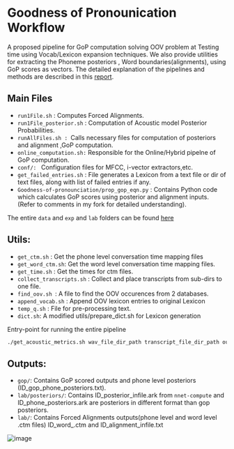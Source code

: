 
# Goodness of Pronounication Workflow
A proposed pipeline for GoP computation solving OOV problem at Testing time using Vocab/Lexicon expansion techniques.
We also provide utilities for extracting the Phoneme posteriors , Word boundaries(alignments), using GoP scores as vectors.
The detailed explanation of the pipelines and methods are described in this [report](https://arxiv.org/abs/2209.03787).
## Main Files
- `run1File.sh` : Computes Forced Alignments.
- `run1File_posterior.sh` : Computation of Acoustic model Posterior Probabilities.
- `runAllFiles.sh : `Calls necessary files for computation of posteriors and alignment ,GoP computation.
- `online_computation.sh:` Responsible for the Online/Hybrid pipelne of GoP computation.
- `conf/: ` Configuration files for MFCC, i-vector extractors,etc.
- `get_failed_entries.sh` : File generates a Lexicon from a text file or dir of text files, along with list of failed entries if any.
- `Goodness-of-pronounciation/prop_gop_eqn.py` : Contains Python code which calculates GoP scores using posterior and alignment inputs. (Refer to comments in my fork for detailed understanding).

The entire `data` and `exp` and `lab` folders can be found [here](https://drive.google.com/drive/folders/1-q1a-jv-dhJdn8KTRqWmxW3wF0e-V0sT?usp=sharing)

## Utils:

- `get_ctm.sh` : Get the phone level conversation time mapping files
- `get_word_ctm.sh`: Get the word level conversation time mapping files.
- `get_time.sh` : Get the times for ctm files. 
- `collect_transcripts.sh` : Collect and place transcripts from sub-dirs to one file.
- `find_oov.sh `: A file to find the OOV occurences from 2 databases.
- `append_vocab.sh` : Append OOV lexicon entries to original Lexicon
- `temp_q.sh` : File for pre-processing text.
- `dict.sh`: A modified utils/prepare_dict.sh for Lexicon generation


Entry-point for running the entire pipeline
```bash
./get_acoustic_metrics.sh wav_file_dir_path transcript_file_dir_path output_folder path 
```

## Outputs:

- `gop/`: Contains GoP scored outputs and phone level posteriors (ID_gop_phone_posteriors.txt).
- `lab/posteriors/`: Contains ID_posterior_infile.ark from `nnet-compute` and ID_phone_posteriors.ark are posteriors in different format than gop  posteriors.
- `lab/`: Contains Forced Alignments outputs(phone level and word level .ctm files) ID_word_.ctm and ID_alignment_infile.txt


![image](https://user-images.githubusercontent.com/42321810/189543094-bb386620-1208-4544-8330-3588dfcf76cf.png)

